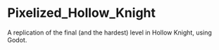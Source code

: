 # Pixelized_Hollow_Knight
A replication of the final (and the hardest) level in Hollow Knight, using Godot.
